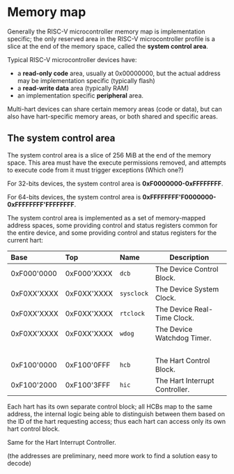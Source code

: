# Memory map

Generally the RISC-V microcontroller memory map is implementation specific; the only reserved area 
in the RISC-V microcontroller profile is a slice at the end of the memory space, called the 
**system control area**. 

Typical RISC-V microcontroller devices have:

- a **read-only code** area, usually at 0x00000000, but the actual address may be implementation 
specific (typically flash)
- a **read-write data** area (typically RAM)
- an implementation specific **peripheral** area.

Multi-hart devices can share certain memory areas (code or data), but can also have hart-specific 
memory areas, or both shared and specific areas.

## The system control area

The system control area is a slice of 256 MiB at the end of the memory space. This area 
must have the execute permissions removed, and attempts to execute code from it must trigger 
exceptions (Which one?)

For 32-bits devices, the system control area is **0xF0000000-0xFFFFFFFF**.

For 64-bits devices, the system control area is **0xFFFFFFFF'F0000000-0xFFFFFFFF'FFFFFFFF**.

The system control area is implemented as a set of memory-mapped address spaces, some providing control and status registers common for the entire 
device, and some providing control and status registers for the current hart:

| Base | Top | Name | Description |
|:-----|:----|:-----|-------------|
| 0xF000'0000 | 0xF000'XXXX | `dcb` | The Device Control Block. |
| 0xF0XX'XXXX | 0xF0XX'XXXX | `sysclock` | The Device System Clock. |
| 0xF0XX'XXXX | 0xF0XX'XXXX | `rtclock` | The Device Real-Time Clock. |
| 0xF0XX'XXXX | 0xF0XX'XXXX | `wdog` | The Device Watchdog Timer. |
| | | | |
| 0xF100'0000 | 0xF100'0FFF | `hcb` | The Hart Control Block. |
| 0xF100'2000 | 0xF100'3FFF | `hic` | The Hart Interrupt Controller. |

Each hart has its own separate control block; all HCBs map to the same address, the internal 
logic being able to distinguish between them based on the ID of the hart requesting access;
thus each hart can access only its own hart control block. 

Same for the Hart Interrupt Controller.

(the addresses are preliminary, need more work to find a solution easy to decode)

